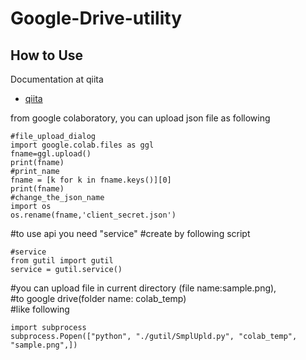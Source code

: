 # Google-Drive-utility
## How to Use
Documentation at qiita
* [qiita](https://qiita.com/hrnckmr/items/e2fd307566580d0cae65)

from google colaboratory, you can upload json file as following
```
#file_upload_dialog
import google.colab.files as ggl
fname=ggl.upload()
print(fname)
#print_name
fname = [k for k in fname.keys()][0]
print(fname)
#change_the_json_name
import os
os.rename(fname,'client_secret.json')
```
#to use api you need "service" 
#create by following script
```
#service
from gutil import gutil
service = gutil.service()
```

#you can upload file in current directory (file name:sample.png),  
#to google drive(folder name: colab_temp)  
#like following
```
import subprocess
subprocess.Popen(["python", "./gutil/SmplUpld.py", "colab_temp", "sample.png",])
```
